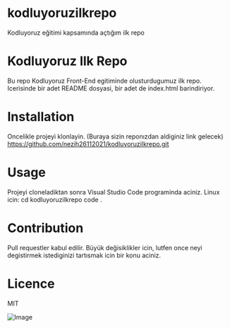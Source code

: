 # kodluyoruzilkrepo
Kodluyoruz eğitimi kapsamında açtığım ilk repo
# Kodluyoruz Ilk Repo
Bu repo Kodluyoruz Front-End egitiminde olusturdugumuz ilk repo. Icerisinde bir adet README dosyasi, bir adet de index.html barindiriyor. 
# Installation
Oncelikle projeyi klonlayin. (Buraya sizin reponızdan aldiginiz link gelecek)
https://github.com/nezih26112021/kodluyoruzilkrepo.git
# Usage
Projeyi cloneladiktan sonra Visual Studio Code programinda aciniz.
Linux icin:
cd kodluyoruzilkrepo
code .
# Contribution
Pull requestler kabul edilir. Büyük değisiklikler icin, lutfen once neyi degistirmek istediginizi tartısmak icin bir konu aciniz. 
# Licence
MIT

![Image](https://images.app.goo.gl/1ndPbjWh5NXgHJDx5)
